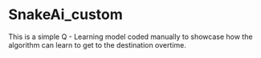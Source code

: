 # SnakeAi_custom
This is a simple Q - Learning model coded manually to showcase how the algorithm can learn to get to the destination overtime.

